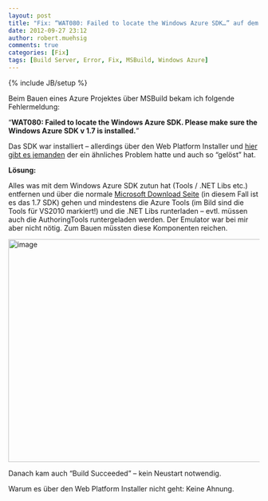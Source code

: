 ```yaml
---
layout: post
title: "Fix: “WAT080: Failed to locate the Windows Azure SDK…” auf dem Buildserver"
date: 2012-09-27 23:12
author: robert.muehsig
comments: true
categories: [Fix]
tags: [Build Server, Error, Fix, MSBuild, Windows Azure]
---
```

{% include JB/setup %}
<p>Beim Bauen eines Azure Projektes über MSBuild bekam ich folgende Fehlermeldung:</p> <p>“<strong>WAT080: Failed to locate the Windows Azure SDK. Please make sure the Windows Azure SDK v 1.7 is installed.</strong>”</p> <p>Das SDK war installiert – allerdings über den Web Platform Installer und <a href="http://www.deepakkapoor.net/wat080-failed-to-locate-the-windows-azure-sdk-please-make-sure-the-windows-azure-sdk-v1-5-is-installed/">hier gibt es jemanden</a> der ein ähnliches Problem hatte und auch so “gelöst” hat.</p> <p><strong>Lösung:</strong> </p> <p>Alles was mit dem Windows Azure SDK zutun hat (Tools / .NET Libs etc.) entfernen und über die normale <a href="http://www.microsoft.com/en-us/download/details.aspx?id=29988">Microsoft Download Seite</a> (in diesem Fall ist es das 1.7 SDK) gehen und mindestens die Azure Tools (im Bild sind die Tools für VS2010 markiert!) und die .NET Libs runterladen – evtl. müssen auch die AuthoringTools runtergeladen werden. Der Emulator war bei mir aber nicht nötig. Zum Bauen müssten diese Komponenten reichen.</p> <p><a href="{{BASE_PATH}}/assets/wp-images/image1594.png"><img title="image" style="border-top: 0px; border-right: 0px; border-bottom: 0px; border-left: 0px; display: inline" border="0" alt="image" src="{{BASE_PATH}}/assets/wp-images/image_thumb755.png" width="534" height="447"></a> </p> <p>Danach kam auch “Build Succeeded” – kein Neustart notwendig.</p> <p>Warum es über den Web Platform Installer nicht geht: Keine Ahnung.</p>
